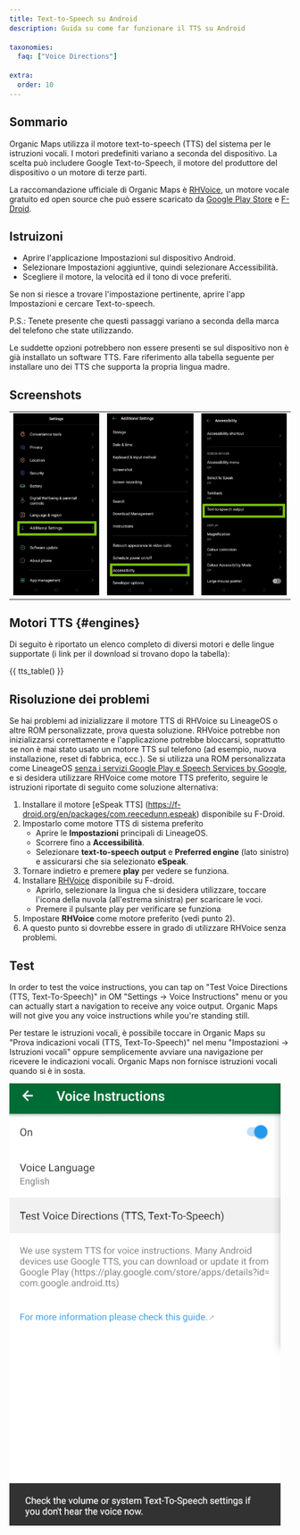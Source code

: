 ```yaml
---
title: Text-to-Speech su Android
description: Guida su come far funzionare il TTS su Android

taxonomies:
  faq: ["Voice Directions"]

extra:
  order: 10
---
```


## Sommario

Organic Maps utilizza il motore text-to-speech (TTS) del sistema per le istruzioni vocali. I motori predefiniti variano a seconda del dispositivo. La scelta può includere Google Text-to-Speech, il motore del produttore del dispositivo o un motore di terze parti.

La raccomandazione ufficiale di Organic Maps è [RHVoice](https://rhvoice.org/), un motore vocale gratuito ed open source che può essere scaricato da [Google Play Store](https://play.google.com/store/apps/details?id=com.github.olga_yakovleva.rhvoice.android) e [F-Droid](https://f-droid.org/en/packages/com.github.olga_yakovleva.rhvoice.android/).

## Istruizoni

- Aprire l'applicazione Impostazioni sul dispositivo Android.
- Selezionare Impostazioni aggiuntive, quindi selezionare Accessibilità.
- Scegliere il motore, la velocità ed il tono di voce preferiti.

Se non si riesce a trovare l'impostazione pertinente, aprire l'app Impostazioni e cercare Text-to-speech.

P.S.: Tenete presente che questi passaggi variano a seconda della marca del telefono che state utilizzando.

Le suddette opzioni potrebbero non essere presenti se sul dispositivo non è già installato un software TTS. Fare riferimento alla tabella seguente per installare uno dei TTS che supporta la propria lingua madre.

## Screenshots

|             |             |             |
| ----------- | ----------- | ----------- |
![Impostazioni](tts_config_1.jpg "Impostazioni") | ![Impostazioni aggiuntive](tts_config_2.jpg "Impostazioni aggiuntive")| ![Accessibilità](tts_config_3.jpg "Accessibilità")

## Motori TTS {#engines}

Di seguito è riportato un elenco completo di diversi motori e delle lingue supportate (i link per il download si trovano dopo la tabella):

{{ tts_table() }}

## Risoluzione dei problemi

Se hai problemi ad inizializzare il motore TTS di RHVoice su LineageOS o altre ROM personalizzate, prova questa soluzione. RHVoice potrebbe non inizializzarsi correttamente e l'applicazione potrebbe bloccarsi, soprattutto se non è mai stato usato un motore TTS sul telefono (ad esempio, nuova installazione, reset di fabbrica, ecc.). Se si utilizza una ROM personalizzata come LineageOS <ins>senza i servizi Google Play e Speech Services by Google</ins>, e si desidera utilizzare RHVoice come motore TTS preferito, seguire le istruzioni riportate di seguito come soluzione alternativa:

1. Installare il motore [eSpeak TTS] (https://f-droid.org/en/packages/com.reecedunn.espeak) disponibile su F-Droid.
2. Impostarlo come motore TTS di sistema preferito
    - Aprire le **Impostazioni** principali di LineageOS.
    - Scorrere fino a **Accessibilità**.
    - Selezionare **text-to-speech output** e **Preferred engine** (lato sinistro) e assicurarsi che sia selezionato **eSpeak**.
3. Tornare indietro e premere **play** per vedere se funziona.
4. Installare [RHVoice](https://f-droid.org/en/packages/com.github.olga_yakovleva.rhvoice.android/) disponibile su F-droid.
    - Aprirlo, selezionare la lingua che si desidera utilizzare, toccare l'icona della nuvola (all'estrema sinistra) per scaricare le voci.
    - Premere il pulsante play per verificare se funziona
5. Impostare **RHVoice** come motore preferito (vedi punto 2).
6. A questo punto si dovrebbe essere in grado di utilizzare RHVoice senza problemi.

## Test

In order to test the voice instructions, you can tap on "Test Voice Directions (TTS, Text-To-Speech)" in OM "Settings → Voice Instructions" menu or you can actually start a navigation to receive any voice output. Organic Maps will not give you any voice instructions while you're standing still.

Per testare le istruzioni vocali, è possibile toccare in Organic Maps su "Prova indicazioni vocali (TTS, Text-To-Speech)" nel menu "Impostazioni → Istruzioni vocali" oppure semplicemente avviare una navigazione per ricevere le indicazioni vocali. Organic Maps non fornisce istruzioni vocali quando si è in sosta.

![TTS Test](tts_test.png "TTS Test")
